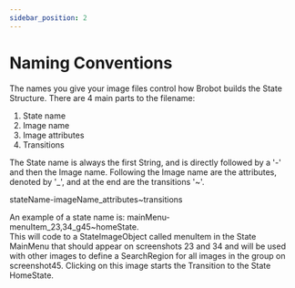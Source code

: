 ```yaml
---
sidebar_position: 2
---
```


# Naming Conventions

The names you give your image files control how Brobot builds the State
Structure. There are 4 main parts to the filename:
1. State name
2. Image name
3. Image attributes
4. Transitions  

The State name is always the first String, and is directly followed by a '-' and 
then the Image name. Following the Image name are the attributes, denoted by '_',
and at the end are the transitions '~'.  

stateName-imageName_attributes~transitions  

An example of a state name is: mainMenu-menuItem_23,34_g45~homeState.  
This will code to a StateImageObject called
menuItem in the State MainMenu that should appear on screenshots 23 and 34 and
will be used with other images to define a SearchRegion for all images in the group
on screenshot45. Clicking on this image starts the Transition to the State HomeState. 